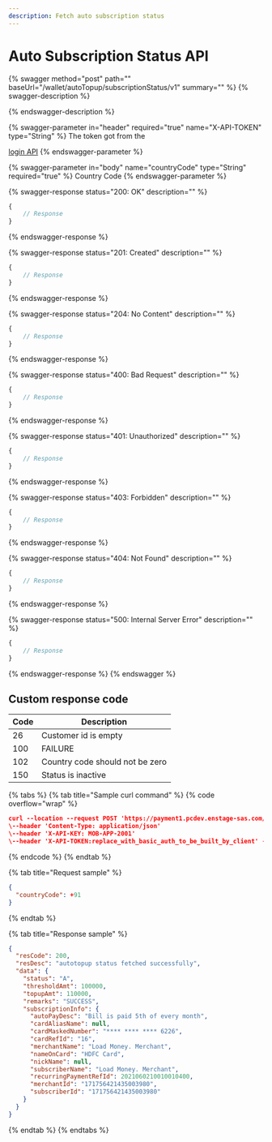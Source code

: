 ```yaml
---
description: Fetch auto subscription status
---
```


# Auto Subscription Status API

{% swagger method="post" path="" baseUrl="<domain>/wallet/autoTopup/subscriptionStatus/v1" summary="" %}
{% swagger-description %}

{% endswagger-description %}

{% swagger-parameter in="header" required="true" name="X-API-TOKEN" type="String" %}
​The token got from the

[login API](https://teams.microsoft.com/o/p6zvZh1r7XYNx0PmyEsS/s/CwdILEPBOX4lLKCKMZGB/\~/changes/1N4jHPuBZcVMjqkduW8F/bankezy/bankezy/bankezy-features/wallet/wallet-issuance/customer-on-boarding/api-reference/authentication-and-authorization/login-api)
{% endswagger-parameter %}

{% swagger-parameter in="body" name="countryCode" type="String" required="true" %}
Country Code
{% endswagger-parameter %}

{% swagger-response status="200: OK" description="" %}
```javascript
{
    // Response
}
```
{% endswagger-response %}

{% swagger-response status="201: Created" description="" %}
```javascript
{
    // Response
}
```
{% endswagger-response %}

{% swagger-response status="204: No Content" description="" %}
```javascript
{
    // Response
}
```
{% endswagger-response %}

{% swagger-response status="400: Bad Request" description="" %}
```javascript
{
    // Response
}
```
{% endswagger-response %}

{% swagger-response status="401: Unauthorized" description="" %}
```javascript
{
    // Response
}
```
{% endswagger-response %}

{% swagger-response status="403: Forbidden" description="" %}
```javascript
{
    // Response
}
```
{% endswagger-response %}

{% swagger-response status="404: Not Found" description="" %}
```javascript
{
    // Response
}
```
{% endswagger-response %}

{% swagger-response status="500: Internal Server Error" description="" %}
```javascript
{
    // Response
}
```
{% endswagger-response %}
{% endswagger %}

## Custom response code

| Code | Description                     |
| ---- | ------------------------------- |
| 26   | ​Customer id is empty           |
| 100  | FAILURE                         |
| 102  | Country code should not be zero |
| 150  | Status is inactive              |

{% tabs %}
{% tab title="Sample curl command" %}
{% code overflow="wrap" %}
```json
curl --location --request POST 'https://payment1.pcdev.enstage-sas.com/wallet/autoTopup/subscriptionStatus/v1'
\--header 'Content-Type: application/json'
\--header 'X-API-KEY: MOB-APP-2001'
\--header 'X-API-TOKEN:replace_with_basic_auth_to_be_built_by_client' --data-raw'{ "countryCode": +91'
```
{% endcode %}
{% endtab %}

{% tab title="Request sample" %}
```json
{
  "countryCode": +91
}
```
{% endtab %}

{% tab title="Response sample" %}
```json
{
  "resCode": 200,
  "resDesc": "autotopup status fetched successfully",
  "data": {
    "status": "A",
    "thresholdAmt": 100000,
    "topupAmt": 110000,
    "remarks": "SUCCESS",
    "subscriptionInfo": {
      "autoPayDesc": "Bill is paid 5th of every month",
      "cardAliasName": null,
      "cardMaskedNumber": "**** **** **** 6226",
      "cardRefId": "16",
      "merchantName": "Load Money. Merchant",
      "nameOnCard": "HDFC Card",
      "nickName": null,
      "subscriberName": "Load Money. Merchant",
      "recurringPaymentRefId": 2021060210010010400,
      "merchantId": "171756421435003980",
      "subscriberId": "171756421435003980"
    }
  }
}
```
{% endtab %}
{% endtabs %}
